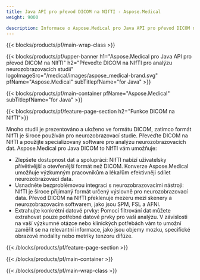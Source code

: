 ```yaml
---
title: Java API pro převod DICOM na NIfTI - Aspose.Medical
weight: 9000

description: Informace o Aspose.Medical pro Java API pro převod DICOM na NIfTI
---
```


{{< blocks/products/pf/main-wrap-class >}}

{{< blocks/products/pf/upper-banner h1="Aspose.Medical pro Java API pro převod DICOM na NIfTI" h2="Převeďte DICOM na NIfTI pro analýzu neurozobrazovacích studií" logoImageSrc="/medical/images/aspose_medical-brand.svg" pfName="Aspose.Medical" subTitlepfName="for Java" >}}

{{< blocks/products/pf/main-container pfName="Aspose.Medical" subTitlepfName="for Java" >}}

{{< blocks/products/pf/feature-page-section h2="Funkce DICOM na NIfTI">}}

<p>Mnoho studií je prezentováno a uloženo ve formátu DICOM, zatímco formát NIfTI je široce používán pro neurozobrazovací studie. Převeďte DICOM na NIfTI a použijte specializovaný software pro analýzu neurozobrazovacích dat. Aspose.Medical pro Java DICOM to NIfTI vám umožňuje:</p>

<ul>
<li>Zlepšete dostupnost dat a spolupráci: NIfTI nabízí uživatelsky přívětivější a otevřenější formát než DICOM. Konverze Aspose.Medical umožňuje výzkumným pracovníkům a lékařům efektivněji sdílet neurozobrazovací data.</li>
<li>Usnadněte bezproblémovou integraci s neurozobrazovacími nástroji: NIfTI je široce přijímaný formát určený výslovně pro neurozobrazovací data. Převod DICOM na NIfTI překlenuje mezeru mezi skenery a neurozobrazovacím softwarem, jako jsou SPM, FSL a AFNI.</li>
<li>Extrahujte konkrétní datové prvky: Pomocí filtrování dat můžete extrahovat pouze potřebné datové prvky pro vaši analýzu. V závislosti na vaší výzkumné otázce nebo klinických potřebách vám to umožní zaměřit se na relevantní informace, jako jsou objemy mozku, specifické obrazové modality nebo metriky tenzoru difúze.</li>
</ul>

{{< /blocks/products/pf/feature-page-section >}}

{{< /blocks/products/pf/main-container >}}

{{< /blocks/products/pf/main-wrap-class >}}